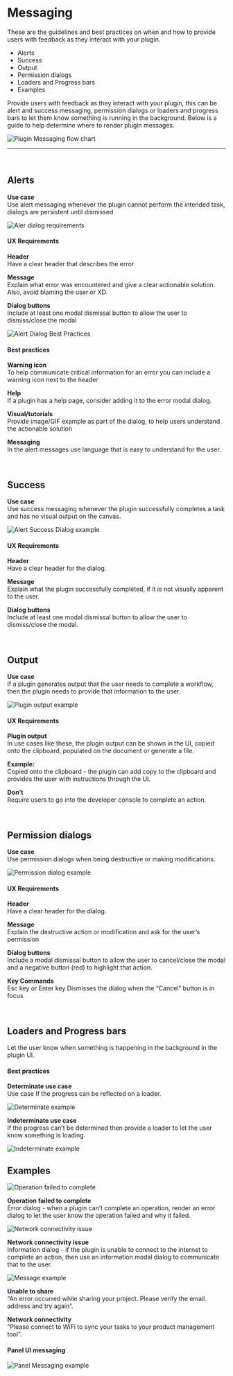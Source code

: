 # Messaging

These are the guidelines and best practices on when and how to provide users with feedback as they interact with your plugin.

- Alerts
- Success
- Output
- Permission dialogs
- Loaders and Progress bars
- Examples

Provide users with feedback as they interact with your plugin, this can be alert and success messaging, permission dialogs or loaders and progress bars to let them know something is running in the background. Below is a guide to help determine where to render plugin messages.


![Plugin Messaging flow chart](../ux-images/Messaging-1.png)

----------
 <br />

## Alerts

**Use case**  
Use alert messaging whenever the plugin cannot perform the intended task, dialogs are persistent until dismissed

![Aler dialog requirements](../ux-images/Alert-Requirements.png)

#### UX Requirements

**Header**  
Have a clear header that describes the error

**Message**  
Explain what error was encountered and give a clear actionable solution. Also, avoid blaming the user or XD.

**Dialog buttons**  
Include at least one modal dismissal button to allow the user to dismiss/close the modal

![Alert Dialog Best Practices](../ux-images/Alert-Recommendations.png)

#### Best practices

**Warning icon**  
To help communicate critical information for an error you can include a warning icon next to the header

**Help**  
If a plugin has a help page, consider adding it to the error modal dialog.

**Visual/tutorials**  
Provide image/GIF example as part of the dialog, to help users understand the actionable solution

**Messaging**  
In the alert messages use language that is easy to understand for the user.
 
 <br />

## Success

**Use case**  
Use success messaging whenever the plugin successfully completes a task and has no visual output on the canvas.

![Alert Success Dialog example](../ux-images/Alert-Requirements.png)

#### UX Requirements

**Header**  
Have a clear header for the dialog.

**Message**   
Explain what the plugin successfully completed, if it is not visually apparent to the user.

**Dialog buttons**  
Include at least one modal dismissal button to allow the user to dismiss/close the modal.

 <br />

## Output

**Use case**  
If a plugin generates output that the user needs to complete a workflow, then the plugin needs to provide that information to the user.

![Plugin output example](../ux-images/Plugin-output.png)

#### UX Requirements

**Plugin output**  
In use cases like these, the plugin output can be shown in the UI, copied onto the clipboard, populated on the document or generate a file.

**Example:**   
Copied onto the clipboard - the plugin can add copy to the clipboard and provides the user with instructions through the UI.

**Don’t**  
Require users to go into the developer console to complete an action.

 <br />

## Permission dialogs

**Use case**  
Use permission dialogs when being destructive or making modifications.

![Permission dialog example](../ux-images/Permission-dialog-example.png)

#### UX Requirements

**Header**   
Have a clear header for the dialog.

**Message**  
Explain the destructive action or modification and ask for the user’s permission

**Dialog buttons**   
Include a modal dismissal button to allow the user to cancel/close the modal and a negative button (red) to highlight that action.

**Key Commands**   
Esc key or Enter key Dismisses the dialog when the “Cancel” button is in focus

 <br />
  
## Loaders and Progress bars
Let the user know when something is happening in the background in the plugin UI. 

#### Best practices

**Determinate use case**  
Use case If the progress can be reflected on a loader. 

![Determinate example](../ux-images/Determinate-loader-example.png)

**Indeterminate use case**  
If the progress can’t be determined then provide a loader to let the user know something is loading.

![Indeterminate example](../ux-images/Indeterminate-loader-example.png)

## Examples

![Operation failed to complete](../ux-images/Error-alert-example.png)

**Operation failed to complete**  
Error dialog - when a plugin can’t complete an operation, render an error dialog to let the user know the operation failed and why it failed.


![Network connectivity issue](../ux-images/Alert-Information-example-2.png)

**Network connectivity issue**  
Information dialog - if the plugin is unable to connect to the internet to complete an action, then use an information modal dialog to communicate that to the user.


![Message example](../ux-images/Messaging-example.png)

**Unable to share**  
“An error occurred while sharing your project. Please verify the email. address and try again”.

**Network connectivity**  
“Please connect to WiFi to sync your tasks to your product management tool”.

#### Panel UI messaging

![Panel Messaging example](../ux-images/panel-messaging-example.png)
  


